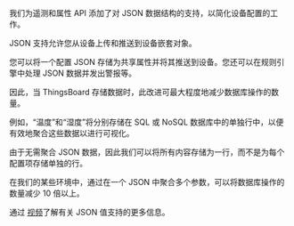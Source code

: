 我们为遥测和属性 API 添加了对 JSON 数据结构的支持，以简化设备配置的工作。

JSON 支持允许您从设备上传和推送到设备嵌套对象。

您可以将一个配置 JSON 存储为共享属性并将其推送到设备。您还可以在规则引擎中处理 JSON 数据并发出警报等。

因此，当 ThingsBoard 存储数据时，此改进可最大程度地减少数据库操作的数量。

例如，“温度”和“湿度”将分别存储在 SQL 或 NoSQL 数据库中的单独行中，以便有效地聚合这些数据以进行可视化。

由于无需聚合 JSON 数据，因此我们可以将所有内容存储为一行，而不是为每个配置项存储单独的行。

在我们的某些环境中，通过在一个 JSON 中聚合多个参数，可以将数据库操作的数量减少 10 倍以上。

通过 [视频](https://www.youtube.com/watch?v=ErV5Krwhak0&ab_channel=ThingsBoard)了解有关 JSON 值支持的更多信息。